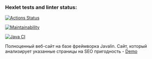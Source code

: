 ### Hexlet tests and linter status:
[![Actions Status](https://github.com/fireyorkUP/java-project-72/actions/workflows/hexlet-check.yml/badge.svg)](https://github.com/fireyorkUP/java-project-72/actions)

[![Maintainability](https://api.codeclimate.com/v1/badges/588d6032fdf34ac34851/maintainability)](https://codeclimate.com/github/fireyorkUP/java-project-72/maintainability)

[![Java CI](https://github.com/fireyorkUP/java-project-72/actions/workflows/github-actions-demo.yml/badge.svg)](https://github.com/fireyorkUP/java-project-72/actions/workflows/github-actions-demo.yml)

Полноценный веб-сайт на базе фреймворка Javalin.
Сайт, который анализирует указанные страницы на SEO пригодность - [Demo](https://java-project-72-2-tds4.onrender.com)
